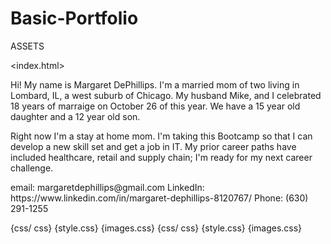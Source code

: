 # Basic-Portfolio
ASSETS
<!DOCTYPE.html>
<index.html>
<body><p>Hi! My name is Margaret DePhillips. I'm a married mom of two living in Lombard, IL, a west suburb of Chicago.  My husband Mike, and I celebrated 18 years of marraige on October 26 of this year.  We have a 15 year old daughter and a 12 year old son.</p>

  <p>Right now I'm a stay at home mom.  I'm taking this Bootcamp so that I can develop a new skill set and get a job in IT. My prior career paths have included healthcare, retail and supply chain; I'm ready for my next career challenge.</p><body> 
<contact.html><p>email: margaretdephillips@gmail.com
              LinkedIn: https://www.linkedin.com/in/margaret-dephillips-8120767/
            Phone: (630) 291-1255</p>
<portfolio.html>
{css/ css}
  {style.css}
{images.css}
  <git add>
  <git commit -m,initial site files>
  <git push origin master>  <index.html>
  <contACT.html>
  <portfolio.html>
  {css/ css}
  {style.css}
{images.css}
